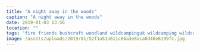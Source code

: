 ```yaml
---
title: "A night away in the woods"
caption: "A night away in the woods"
date: 2019-01-03 13:56
location: ""
tags: "fire friends bushcraft woodland wildcampinguk wildcamping wildcampers"
image: /assets/uploads/2019/01/52f1a51a611c66a3e8aca0d40e6199fc.jpg
---
```

